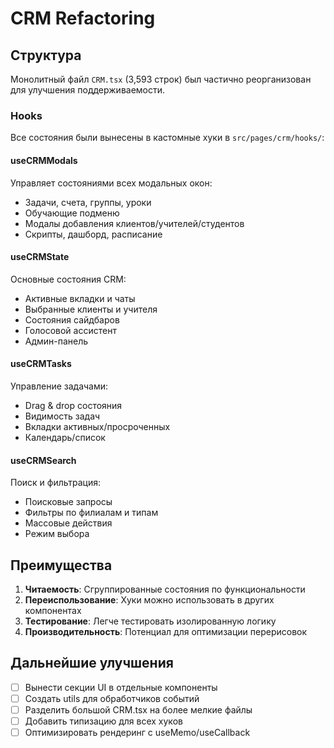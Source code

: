 # CRM Refactoring

## Структура

Монолитный файл `CRM.tsx` (3,593 строк) был частично реорганизован для улучшения поддерживаемости.

### Hooks

Все состояния были вынесены в кастомные хуки в `src/pages/crm/hooks/`:

#### useCRMModals
Управляет состояниями всех модальных окон:
- Задачи, счета, группы, уроки
- Обучающие подменю
- Модалы добавления клиентов/учителей/студентов
- Скрипты, дашборд, расписание

#### useCRMState
Основные состояния CRM:
- Активные вкладки и чаты
- Выбранные клиенты и учителя
- Состояния сайдбаров
- Голосовой ассистент
- Админ-панель

#### useCRMTasks
Управление задачами:
- Drag & drop состояния
- Видимость задач
- Вкладки активных/просроченных
- Календарь/список

#### useCRMSearch
Поиск и фильтрация:
- Поисковые запросы
- Фильтры по филиалам и типам
- Массовые действия
- Режим выбора

## Преимущества

1. **Читаемость**: Сгруппированные состояния по функциональности
2. **Переиспользование**: Хуки можно использовать в других компонентах
3. **Тестирование**: Легче тестировать изолированную логику
4. **Производительность**: Потенциал для оптимизации перерисовок

## Дальнейшие улучшения

- [ ] Вынести секции UI в отдельные компоненты
- [ ] Создать utils для обработчиков событий
- [ ] Разделить большой CRM.tsx на более мелкие файлы
- [ ] Добавить типизацию для всех хуков
- [ ] Оптимизировать рендеринг с useMemo/useCallback
